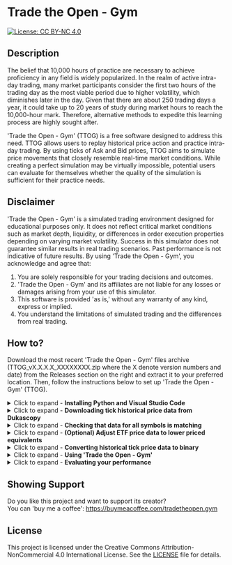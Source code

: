# Trade the Open - Gym

[![License: CC BY-NC 4.0](https://img.shields.io/badge/License-CC%20BY--NC%204.0-lightgrey.svg)](https://creativecommons.org/licenses/by-nc/4.0/)

## Description
The belief that 10,000 hours of practice are necessary to achieve proficiency in any field is widely popularized. In the realm of active intra-day trading, many market participants consider the first two hours of the trading day as the most viable period due to higher volatility, which diminishes later in the day. Given that there are about 250 trading days a year, it could take up to 20 years of study during market hours to reach the 10,000-hour mark. Therefore, alternative methods to expedite this learning process are highly sought after.

'Trade the Open - Gym' (TTOG) is a free software designed to address this need. TTOG allows users to replay historical price action and practice intra-day trading. By using ticks of Ask and Bid prices, TTOG aims to simulate price movements that closely resemble real-time market conditions. While creating a perfect simulation may be virtually impossible, potential users can evaluate for themselves whether the quality of the simulation is sufficient for their practice needs.
## Disclaimer
'Trade the Open - Gym' is a simulated trading environment designed for educational purposes only. It does not reflect critical market conditions
such as market depth, liquidity, or differences in order execution properties depending on varying market volatility. Success in this simulator
does not guarantee similar results in real trading scenarios. Past performance is not indicative of future results. By using 'Trade the Open - Gym',
you acknowledge and agree that:
1) You are solely responsible for your trading decisions and outcomes.
2) 'Trade the Open - Gym' and its affiliates are not liable for any losses or damages arising from your use of this simulator.
3) This software is provided 'as is,' without any warranty of any kind, express or implied.
4) You understand the limitations of simulated trading and the differences from real trading.
## How to?
Download the most recent 'Trade the Open - Gym' files archive (TTOG_vX.X.X.X_XXXXXXXX.zip where the X denote version numbers and date) from the Releases section on the right and extract it to your preferred location. Then, follow the instructions below to set up 'Trade the Open - Gym' (TTOG).
<details>
  <summary>
    Click to expand - <b>Installing Python and Visual Studio Code</b>
  </summary>

  `We'll be downloading tick historical price data for use with TTOG from Dukascopy via a Python script. If you don't have Python and Jupyter notebooks set up, refer to the instructions below. You don't need to be a programmer; if you can click a mouse and press keys on a keyboard, you'll be able to complete all these steps.`
  
  ### Steps to follow:
  
  1) Search for ‘Microsoft Store’ in the Windows taskbar, and click to open it.<br>
     <img src="https://github.com/TradeTheOpen-Gym/TTOG/assets/172998635/53194b5b-48d7-4253-b873-3aba964c67e5" style="width: 70%;"/>
  2) In Microsoft Store, search for ‘Python’, select the first result, and click ‘Get’.<br>
     <img src="https://github.com/TradeTheOpen-Gym/TTOG/assets/172998635/8b21705b-348c-453a-a37f-2bbdfacf3dfa" style="width: 70%;"/>
  3) Once the download and installation are complete, ignore the pop-up suggesting you launch Python or pin it to the desktop. Instead, search for ‘Visual Studio Code’ in Microsoft Store. Select the app and click ‘Install’.<br>
     <img src="https://github.com/TradeTheOpen-Gym/TTOG/assets/172998635/c9c53611-2a55-4472-805d-dbe8e6850bfa" style="width: 70%;"/>
  4) After the installation is complete, search for ‘Visual Studio Code’ in the Windows taskbar and click to start the program.
  5) When the program opens, click on the ‘Extensions’ tab (the symbol with four squares on the left), then search for and install both the ‘Python’ and ‘Jupyter’ extensions.<br>
     <img src="https://github.com/TradeTheOpen-Gym/TTOG/assets/172998635/c76ac083-3597-4de5-9ce6-5e4628d270e2" style="width: 100%;"/>
     <br>Once the extensions are installed, click the four squares symbol again to hide the extensions marketplace.
  6) Now, let's install some Python packages that we will be using. Search for ‘cmd’ in the desktop search bar, and click the ‘Command Prompt’ app.<br>
     <img src="https://github.com/TradeTheOpen-Gym/TTOG/assets/172998635/0b601923-7732-433b-aad8-cb96f4ffc0c9" style="width: 70%;"/>
     <br>In the command prompt, type or copy/paste the following and hit ‘Enter’:<br>
     `pip install ipykernel numpy pandas pillow pyautogui matplotlib mplfinance --no-warn-script-location`<br>
     <img src="https://github.com/TradeTheOpen-Gym/TTOG/assets/172998635/332fee59-9831-4334-9cb7-0ad86f6a0dbe" style="width: 100%;"/>
     <br>Wait for the packages to finish installing. The process is complete once you see a blinking cursor again.
  7) Now it’s time to test the installation. Open the Visual Studio Code window again, click on ‘File -> New File…’ and select ‘Jupyter Notebook’ from the dropdown menu.<br>
     <img src="https://github.com/TradeTheOpen-Gym/TTOG/assets/172998635/ae6a14e5-67a3-497f-819b-b45019778a6b" style="width: 100%;"/><br>
     This will open a new Jupyter notebook tab (a .ipynb file).<br>
     Type 1+1 in the top cell of the notebook and hit ‘Ctrl + Enter’.<br>
     <img src="https://github.com/TradeTheOpen-Gym/TTOG/assets/172998635/48b4bad5-f35e-4726-84b5-933b2ac30031" style="width: 70%;"/><br>
     At this point, Windows might ask for permission for Visual Studio Code to access the internet. Don’t worry, the app is developed by Microsoft and is safe. Click ‘Allow access’.<br>
     <img src="https://github.com/TradeTheOpen-Gym/TTOG/assets/172998635/4f479de2-5e26-43b4-9e9c-dad0d23bad1b" style="width: 70%;"/><br>
     If the cell shows a green checkmark and the correct answer ‘2’ appears below it, everything is set up correctly.<br>
     <img src="https://github.com/TradeTheOpen-Gym/TTOG/assets/172998635/7a09c48a-b5e8-49e6-a357-c77150461ef1" style="width: 70%;"/>
</details>

<details>
  <summary>
    Click to expand - <b>Downloading tick historical price data from Dukascopy</b>
  </summary>

  `To enable the mouse-click automation steps used in this section, you will need to move the Windows taskbar to the vertical position on the right side of your screen. If you are using Windows 11 with the taskbar fixed at the bottom, please follow the 'How to?' section under the following link` https://github.com/valinet/ExplorerPatcher `to recover the Windows 10 taskbar style on your machine.`

  ### Steps to follow:
  
  1) Right-click the empty space on your desktop and select 'Display settings'. In the settings window that opens, scroll down and ensure that your Display resolution is set to 1920x1080 and Scale is set to 100%. (You can change it back once we are done with the download steps in this section.)<br>
     <img src="https://github.com/TradeTheOpen-Gym/TTOG/assets/172998635/cee84743-0bcc-47e4-bb3b-f2b72ff6ae6f" style="width: 100%;"/>
  2) Right-click the empty space on your taskbar and make sure that 'Lock all taskbars' is not checked. Then, grab the empty space on your taskbar by clicking and holding the left mouse button and drag it to the right edge of your screen, so that it is now standing up vertically.<br>
     <img src="https://github.com/TradeTheOpen-Gym/TTOG/assets/172998635/e4f0f26a-fd10-4c8f-a627-e96e931e3fe4" style="width: 70%;"/>
  3) Open a web browser (e.g., Chrome) and make sure that it is maximized to fill the entire screen and set to the standard 100% zoom scale. Hold the 'Ctrl' button on your keyboard and scroll the mouse wheel up or down until the zoom level is set to 100%.
  4) In your browser, load the page: [Dukascopy Historical Data Feed](https://www.dukascopy.com/trading-tools/widgets/quotes/historical_data_feed). Click on the search bar around the center of the page (it initially says 'Instrument') and search for the symbol you would like to download data for. For example, we will search for the `SPY` ETF symbol. Then, click on one of the search results below the red line to select it.<br>
     <img src="https://github.com/TradeTheOpen-Gym/TTOG/assets/172998635/d995d17e-d967-49f7-9bf9-9a2407465785" style="width: 100%;"/>
  5) Scroll down just a bit until you see the black 'Download' button below. Make sure that you do not scroll too far. When you click on the date entry field, the calendar pop-up needs to exactly touch the bottom of your screen (not hover above or be hidden from view). It will snap to this position automatically if you have not scrolled too far when clicking on the date entry field.<br>
     <img src="https://github.com/TradeTheOpen-Gym/TTOG/assets/172998635/20cdbe37-c83e-4e1d-8968-d056d1bf71c2" style="width: 100%;"/>
  6) Select the earliest date you would like to get data for, and click the black 'Download' button. Usually, data goes back several years. You can find the earliest available date by selecting a random date from, e.g., 20 years ago, which will cause the calendar to default to the earliest available date.
  7) Read the 'Disclaimer'. If it does not disqualify you based on your affiliations and/or professional occupation, click 'Accept'. (If it does disqualify you, you will not be able to acquire data this way.)
  8) In the next pop-up, log in with your free account, or create one and then log in.<br>
     <img src="https://github.com/TradeTheOpen-Gym/TTOG/assets/172998635/3b2886ad-e560-4eb5-af5b-4ce2c2cfffe5" style="width: 50%;"/>
  9) If login is successful, after a brief loading animation, you should see the following at the bottom of your screen:<br>
     <img src="https://github.com/TradeTheOpen-Gym/TTOG/assets/172998635/b258fd37-d7e9-4ff0-be54-cb8a452d9764" style="width: 70%;"/>
  10) Start Visual Studio Code, click on 'File -> Open File', navigate to the folder where you extracted the 'Trade the Open - Gym' files, select the file 'dukascopy_data_pull.ipynb', and click 'Open'.
  11) Make sure the bottom portion of your browser window is still visible on the screen in the background and Visual Studio Code is only occupying the top portion. Click anywhere in the first cell of the 'dukascopy_data_pull.ipynb' notebook and hit 'Ctrl + Enter'. If you properly adjusted the screen resolution, taskbar position, browser scale, and scrolling position on the web page, you should see the following output below the first cell in the notebook:<br>
     <img src="https://github.com/TradeTheOpen-Gym/TTOG/assets/172998635/de3a3a7d-598a-4ff2-8d4d-40a7cec98143" style="width: 50%;"/>
  12) If the output looks correct, click anywhere in the second cell of the notebook and hit 'Ctrl + Enter'. Then, return to the Dukascopy browser window, click the 'Save' button at the bottom, then the 'Reset' button at the bottom right, and subsequently the calendar field to select the next date. At some point during these actions, the Python script running in the notebook will pick up your mouse cursor and start performing these actions automatically. It will select subsequent dates and download the respective files by itself until the last available date has been reached. Do not touch the mouse and do not use your computer during this process.
  13) Sometimes, the Dukascopy page refreshes randomly, which interferes with the automated process. When that happens, switch to Visual Studio Code and hit the 'Restart' button at the top. (Confirm the reset if it asks for confirmation in a pop-up.) <br>
    <img src="https://github.com/TradeTheOpen-Gym/TTOG/assets/172998635/3922911d-a7f9-49e4-86af-eb5bc6c3958c" style="width: 50%;"/><br>
    Then open your download folder and find the historical date in the name of the most recently downloaded file. Subsequently, start over from step 4) above, only this time select the date following the most recently downloaded file's date in step 6) instead of a date from 20 years ago. You'll skip step 10), as Visual Studio Code and the notebook are already open.
  14) You will likely have to repeat step 13) a few times before all the data downloads are complete. Bring a book to read or similar, but glance at the computer screen occasionally to see if you need to repeat step 13).
  15) Once all downloads are done for a particular symbol, create a folder with the symbol's name inside the directory where you extracted the 'Trade the Open - Gym' files (e.g., SPY for this example), and move all of the downloaded data files from the downloads folder into this new folder. In File Explorer, select 'View -> Details' to see a list view of your files, and click on the 'Size' column name at the top to sort the files by size. There may be several 0 Kb files at the top - delete them (these files correspond to market holidays on which no trading occurred and no data was recorded).
  16) Repeat the above steps for any number of symbols you are interested in and can find on Dukascopy.
</details>

<details>
  <summary>
    Click to expand - <b>Checking that data for all symbols is matching</b>
  </summary>

  `If you have downloaded tick historical market data for more than one symbol and intend to use all of them during the same 'Trade the Open - Gym' run, you have to make sure that the data for all symbols contains exactly the same dates. See how to do that below.`

  ### Steps to follow:
  
  1) Start Visual Studio Code, click on 'File -> Open File', navigate to the folder you extracted the 'Trade the Open - Gym' files into, select the file 'match_data.ipynb' and click 'Open'.
  2) In the first cell of the notebook, type a comma separated list of the folder names (enclosed in single quotation marks) in which you have placed the data for each symbol respectively. (These folders must be located in the same directory as this notebook file 'match_data.ipynb'.) Then, make sure the first cell of the notebook is selected and hit 'Ctrl + Enter'. For example, for `SPY` and `QQQ` symbols we should have used the symbols themselves as folder names, so that we have:<br>
     <img src="https://github.com/TradeTheOpen-Gym/TTOG/assets/172998635/8abb0806-842d-4678-b89c-c49b94a4898b" style="width: 70%;"/>
  3) Subsequently, click anywhere in the second cell of the notebook and hit 'Ctrl + Enter'. This will compare all file names in all data folders you listed and determine if any of the dates are missing:<br>
     <img src="https://github.com/TradeTheOpen-Gym/TTOG/assets/172998635/0831d983-a19e-4b09-9752-4fdc800b86fc" style="width: 100%;"/>
  4) In case if data for some symbols and dates is missing, you can revisit the Dukascopy page https://www.dukascopy.com/trading-tools/widgets/quotes/historical_data_feed , locate the missing days for the respective symbols, download them and add them to the appropriate folders. However, sometimes different symbols have different earliest starting dates of data in Dukascopy. In that case you have to delete the excess data for symbols with longer history, to make sure that all symbols have historical data of the same length.
</details>

<details>
  <summary>
    Click to expand - <b>(Optional) Adjust ETF price data to lower priced equivalents</b>
  </summary>

  `Main ETFs such as SPY or QQQ typically have high prices per share, so short-term traders often prefer to trade their lower-priced and leveraged equivalents such as SPXL or TQQQ. While Dukascopy does not provide data for SPXL or TQQQ, SPY and QQQ data can be converted to match the price action of their lower-priced equivalents. Below are instructions for converting QQQ data to TQQQ. To do the same for other pairs, such as SPY and SPXL, simply replace QQQ with SPY and TQQQ with SPXL in these steps.`

  ### Steps to follow:
  
  1) Assuming you already have a 'QQQ' folder in your 'Trade the Open - Gym' directory containing all the QQQ data files downloaded from Dukascopy, copy and paste the 'QQQ' folder into the same directory to duplicate the files and rename the resulting 'QQQ - Copy' folder to 'TQQQ'.
  2) Open your browser and go to finance.yahoo.com, search for 'TQQQ' at the top, and load that symbol's page. Then, click on the 'Historical Data' tab.<br>
     <img src="https://github.com/TradeTheOpen-Gym/TTOG/assets/172998635/df3035b4-1886-4145-b19c-e2ae4941b7f0" style="width: 70%;"/>
  3) In the 'Historical Data' tab, click on the blue arrow next to the 'Time Period' field, select 'Max', and then click on the blue 'Apply' button. Ensure the 'Time Period' field shows a date range longer than 1 year. If it does not, repeat the steps until it does. Finally, click on the 'Download' button.<br>
     <img src="https://github.com/TradeTheOpen-Gym/TTOG/assets/172998635/47205970-09f3-465f-9b85-d1de2e44ff2f" style="width: 100%;"/>
  4) Next, click on the blue arrow next to the 'Show' field, select 'Stock Splits', and click on the blue 'Apply' button. Then, click on the 'Download' button. (TQQQ will have several splits listed. If you are looking at a different symbol with no split history, still do not skip any of these steps.)<br>
     <img src="https://github.com/TradeTheOpen-Gym/TTOG/assets/172998635/a72fb3a9-1c83-417c-90b7-acbeaa7b4e85" style="width: 100%;"/>
  5) Move the downloaded files 'TQQQ.csv' (daily price history) and 'TQQQ (1).csv' (split history) from your 'Downloads' folder into your 'Trade the Open - Gym' directory. Rename 'TQQQ.csv' to 'TQQQ_yahoo.csv' and 'TQQQ (1).csv' to 'TQQQ_splits.csv'. Now, the 'TQQQ' folder with QQQ symbol data, 'TQQQ_yahoo.csv', 'TQQQ_splits.csv', and 'price_adjustment.ipynb' should be in the 'Trade the Open - Gym' directory.
  6) Start Visual Studio Code, click on 'File -> Open File', navigate to the 'Trade the Open - Gym' directory, select the notebook file 'price_adjustment.ipynb', and click 'Open'.
  7) Ensure the top cell in the notebook has the correct entries for your symbol of interest, in this example price_file='TQQQ_yahoo.csv' and split_file='TQQQ_splits.csv'. (Replace 'TQQQ' with another symbol if needed, keeping all other characters the same.) Click anywhere in the first cell and hit 'Ctrl + Enter'. A green checkmark should appear in the bottom left corner of the cell.<br>
     <img src="https://github.com/TradeTheOpen-Gym/TTOG/assets/172998635/cfa05805-6132-47fe-bb5a-419ce11669c4" style="width: 70%;"/>
  8) Next, click anywhere in the second cell of the notebook and hit 'Ctrl + Enter'. The cell will process your files, indicated by a rotating circle in the bottom left corner. This may take a few minutes, but once the circle turns into a green checkmark, the process is complete. Even though the files inside the 'TQQQ' folder still have 'QQQ' in their names, they now contain 'TQQQ' price information.
</details>

<details>
  <summary>
    Click to expand - <b>Converting historical tick price data to binary</b>
  </summary>

  `Historical tick price data from Dukascopy is originally stored in daily CSV files. Storing numbers in plain text like this is inefficient, takes up a lot of hard drive space, and can take a long time to load into RAM. Therefore, in this section, we'll convert the raw data into a single binary file per symbol. This will ensure that 'Trade the Open - Gym' can load several years' worth of tick data in just a few seconds whenever we start the program.`

  ### Steps to follow:
  
  1) Navigate to your 'Trade the Open - Gym' directory and double-click the file 'create_binary.exe' to start it.
  2) A Command Prompt window will open and ask you to enter the path containing data for the symbol you would like to create a binary file for. For example, if `C:\TTOG\` is the directory where you extracted the 'Trade the Open - Gym' files and it contains Dukascopy data for the symbol SPY in the sub-folder SPY, enter `C:\TTOG\SPY` into the Command Prompt window and hit 'Enter'.
  3) Next, the Command Prompt will ask you to specify a name for the binary output file. 'Trade the Open - Gym' uses a special file format with the .ttog extension. You can simply type in the name SPY here and hit 'Enter', and the proper extension will be appended automatically.
  4) The Command Prompt will then ask you for the path of the directory to save the binary output file to. You can choose any path you like. For example, you can type in the same directory `C:\TTOG\` and hit 'Enter'.
  5) Next, the Command Prompt will ask you to specify the start year for your data. This can be the first year you have data from. However, sometimes early data can be less useful, so you may want to focus on more recent years. Whichever year you choose, make sure you use the same year for the binary data conversion of all the symbols you intend to load simultaneously in 'Trade the Open - Gym'.
  6) The Command Prompt will then ask you to specify the end year for your data. This can be the last year you have data from. Again, make sure you use the same year for the binary data conversion of all the symbols you intend to load simultaneously in 'Trade the Open - Gym'.
  7) After entering the above inputs, 'create_binary.exe' will proceed to open the Dukascopy data for all days in the specified year range and save the contents in the binary file.
  8) Repeat steps 1 through 7 for each symbol you wish to use in 'Trade the Open - Gym'.
</details>

<details>
  <summary>
    Click to expand - <b>Using 'Trade the Open - Gym'</b>
  </summary>

  `Familiarize yourself with the 'config.txt' file in the 'Trade the Open - Gym' directory. In this file, you should edit the path for the binary data files you want to load. You can also set hot-keys and other settings here.`

  ### Steps to follow:
  
  1) Navigate to your 'Trade the Open - Gym' directory and double-click the file 'Trade the Open - Gym.exe' to start it. At the start, it will load the binary data files you specified in 'config.txt'. The graphical interface will then boot up, starting on the disclaimer screen.
  2) Be sure to read and understand the disclaimer completely. If you wish to accept the disclaimer and proceed, hit 'Enter'. If you wish to decline the disclaimer and quit the application, hit 'Alt + F4'.
  3) Assuming you accepted the disclaimer in the previous step, the graphical interface will load data at the market open for a random date and random ticker symbol, and then go into the paused state. In the 8 charts mode, the 4 top charts show price data of the symbol being traded, while the 4 bottom charts show the price data of your reference symbol that is not being traded (like `SPY` for the overall market). In the 7 charts mode, the top 4 and the wide middle chart at the bottom show price data of the symbol being traded, while the bottom left and bottom right charts show price data of your reference symbol that is not being traded.
  4) Hit the pause toggle hot-key to unpause the program and start the trading day (Down-Arrow is the default pause button, but you can adjust that in 'config.txt' before starting 'Trade the Open - Gym').
  5) Hit 'd' or 's' to buy or sell 1 lot (100 shares), and 'e' or 'w' to buy or sell 2 lots or close out open positions entirely. These keys can also be adjusted in 'config.txt'.
  6) Hit 'Enter' to load a new random ticker symbol and trading day. This hot-key can also be adjusted in 'config.txt'.
  7) When you do not have any trades open, you can speed up the clock in 'Trade the Open - Gym', e.g., to fast-forward over a boring part of the price action. The default hot-key for this is: press-and-hold Right-Arrow. (This functionality is disabled when a trade is open to simulate the appropriate passage of time during a trade.)
  8) You can toggle between the four different available chart modes. The default hot-key for this is Up-Arrow.
</details>

<details>
  <summary>
    Click to expand - <b>Evaluating your performance</b>
  </summary>

  `Every time you place a trade in 'Trade the Open - Gym', the program saves the trade's outcome into a file in the main directory. Over time, using 'Trade the Open - Gym', you will accumulate a sufficient trade history to evaluate your performance. See the instructions below.`

  ### Steps to follow:
  
  1) Start Visual Studio Code, click on 'File -> Open File', navigate to the 'Trade the Open - Gym' directory, select the notebook file 'evaluate_performance.ipynb', and click 'Open'.
  2) Click on the first cell in the notebook and hit 'Ctrl + Enter'. Scroll down to see a cell output of the following form:<br>
     <img src="https://github.com/TradeTheOpen-Gym/TTOG/assets/172998635/a47f8082-7876-4dad-81e0-a7bef43f8a5a" style="width: 100%;"/><br>
     Every candle on this chart represents one completed trade. The Open of each candle corresponds to the Profit-and-Loss (PnL) value before the trade, the High represents the highest open PnL during the trade, the Low represents the lowest open PnL during the trade, and the Close represents the final PnL value at which the trade was completed. Each lot transacted during the trade is independently accounted for.
</details>

## Showing Support
Do you like this project and want to support its creator? <br>
You can 'buy me a coffee': https://buymeacoffee.com/tradetheopen.gym

## License
This project is licensed under the Creative Commons Attribution-NonCommercial 4.0 International License. See the [LICENSE](LICENSE) file for details.
